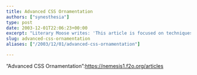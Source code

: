 ```yaml
---
title: Advanced CSS Ornamentation
authors: ["synesthesia"]
type: post
date: 2003-12-01T22:06:23+00:00
excerpt: "Literary Moose writes: 'This article is focused on techniques exploring the potential for web page decoration. To this end, I advocate the widespread use of generated content � in my opinion the strongest and most precise tool for controlling the display where the accessible, semantic, and pure markup leaves little room for maneuverability. The most advanced techniques rely on the browser's ability to apply generated content in the form of pseudo-elements, then to apply generated content for an arbitrary element, and finally to control its flow and positioning.'"
slug: advanced-css-ornamentation 
aliases: ["/2003/12/01/advanced-css-ornamentation"]

---
```

&#8220;Advanced CSS Ornamentation&#8221;:https://nemesis1.f2o.org/articles